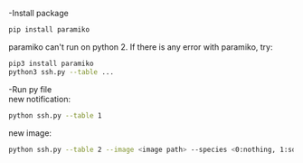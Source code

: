 -Install package
```bash
pip install paramiko
```
  paramiko can't run on python 2. If there is any error with paramiko, try:
```bash
pip3 install paramiko
python3 ssh.py --table ...
```

-Run py file  
  new notification:
```bash
python ssh.py --table 1
```
  new image:
```bash
python ssh.py --table 2 --image <image path> --species <0:nothing, 1:squirrel, 2:bird>
```
